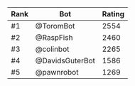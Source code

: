 Rank|Bot|Rating
---|---|---
#1|@ToromBot|2554
#2|@RaspFish|2460
#3|@colinbot|2265
#4|@DavidsGuterBot|1586
#5|@pawnrobot|1269
